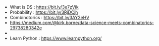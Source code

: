 
* What is DS : https://bit.ly/3e7zVik
* Probability : https://bit.ly/3RjDCjh
* Combinotorics : https://bit.ly/3AY2eHV
* https://medium.com/@kirk.borne/data-science-meets-combinatorics-29738280342e
* 
* Learn Python : https://www.learnpython.org/
